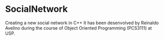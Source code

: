 # SocialNetwork
Creating a new social network in C++
It has been desenvolved by Reinaldo Avelino during the course of Object Oriented Programming (PCS3111) at USP.
